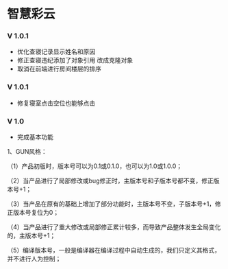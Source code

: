 <!--
 * @Author: 邹洋
 * @Date: 2021-08-23 13:26:27
 * @Email: 2810201146@qq.com
 * @LastEditors:  
 * @LastEditTime: 2021-09-08 19:11:46
 * @Description: 
-->
# 智慧彩云
### V 1.0.1
- 优化查寝记录显示姓名和原因
- 修正查寝违纪添加了对象引用 改成克隆对象
- 取消在前端进行房间楼层的排序
### V 1.0.1
- 修复寝室点击空位也能够点击
### V 1.0 
- 完成基本功能
<!-- 主版本号.子版本号[.修正版本号[.编译版本号]] -->
1、GUN风格：

（1）产品初版时，版本号可以为0.1或0.1.0，也可以为1.0或1.0.0；

（2）当产品进行了局部修改或bug修正时，主版本号和子版本号都不变，修正版本号+1；

（3）当产品在原有的基础上增加了部分功能时，主版本号不变，子版本号+1，修正版本号复位为0；

（4）当产品进行了重大修改或局部修正累计较多，而导致产品整体发生全局变化的，主版本号+1；

（5）编译版本号，一般是编译器在编译过程中自动生成的，我们只定义其格式，并不进行人为控制；